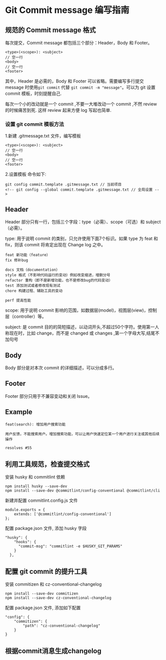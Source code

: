 # Git Commit message 编写指南

## 规范的 Commit message 格式

每次提交，Commit message 都包括三个部分：Header，Body 和 Footer。

```
<type>(<scope>): <subject>
// 空一行
<body>
// 空一行
<footer>
```

其中，Header 是必需的，Body 和 Footer 可以省略。需要编写多行提交 message 时使用` git commit ` 代替 ` git commit -m "message" `。可以为 git 设置 commit 模板，时刻提醒自己.

每次一个小的改动就是一个 commit ,不要一大堆改动一个 commit ,不然 review 的时候痛苦到死.
这样 review 起来方便 log 写起也简单.

### 设置 git commit 模板方法

1.新建 .gitmessage.txt 文件，编写模板

```
<type>(<scope>): <subject>
// 空一行
<body>
// 空一行
<footer>
```

2.设置模板 命令如下:

```
git config commit.template .gitmessage.txt // 当前项目
<!-- git config --global commit.template .gitmessage.txt // 全局设置 -->
```

## Header

Header 部分只有一行，包括三个字段：type（必需）、scope（可选）和 subject（必需）。

type: 用于说明 commit 的类别，只允许使用下面7个标识。如果 type 为 feat 和 fix，则该 commit 将肯定出现在 Change log 之中。

```
feat 新功能（feature）
fix 修补bug

docs 文档（documentation）
style 格式（不影响代码运行的变动）例如改变缩进，增删分号
refactor 重构（即不是新增功能，也不是修改bug的代码变动）
test 添加测试或者修改现有测试
chore 构建过程、辅助工具的变动

perf 提高性能
```

scope: 用于说明 commit 影响的范围，如数据层(model)，视图层(view)，控制层（controller）等。

subject: 是 commit 目的的简短描述，以动词开头,不超过50个字符。使用第一人称现在时，比如 change，而不是 changed 或 changes ,第一个字母大写,结尾不加句号

## Body

Body 部分是对本次 commit 的详细描述，可以分成多行。

## Footer

Footer 部分只用于不兼容变动和关闭 Issue。


## Example

```
feat(search): 增加用户搜索功能

用户反馈，不能搜索用户。增加搜索功能，可以让用户快速定位某一个用户进行关注或其他后续操作

resolves #55
```

## 利用工具规范，检查提交格式

安装 husky 和 commitlint 依赖

```
npm install husky --save-dev
npm install --save-dev @commitlint/config-conventional @commitlint/cli
```

新建并配置 commitlint.config.js 文件

```
module.exports = {
    extends: ['@commitlint/config-conventional']
};
```

配置 package.json 文件, 添加 husky 字段

```
"husky": {
    "hooks": {
      "commit-msg": "commitlint -e $HUSKY_GIT_PARAMS"
    }
  },
```

## 配置 git commit 的提升工具

安装 commitizen 和 cz-conventional-changelog

```
npm install --save-dev commitizen
npm install --save-dev cz-conventional-changelog
```

配置 package.json 文件, 添加如下配置

```
"config": {
    "commitizen": {
        "path": "cz-conventional-changelog"
    }
}
```

## 根据commit消息生成changelog